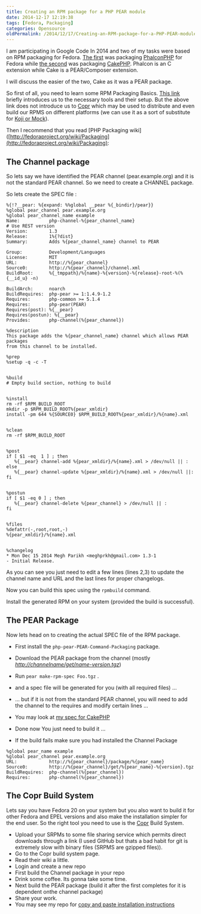 ```yaml
---
title: Creating an RPM package for a PHP PEAR module
date: 2014-12-17 12:19:38
tags: [Fedora, Packaging]
categories: Opensource
oldPermalink: /2014/12/17/Creating-an-RPM-package-for-a-PHP-PEAR-module/
---
```


I am participating in Google Code In 2014 and two of my tasks were based on RPM packaging for Fedora.
[The first](http://www.google-melange.com/gci/task/view/google/gci2014/5262603731337216) was packaging [PhalconPHP](http://www.phalconphp.com/en/) for Fedora while [the second](http://www.google-melange.com/gci/task/view/google/gci2014/5774064475963392) was packaging [CakePHP](http://cakephp.org/).
Phalcon is an C extension while Cake is a PEAR/Composer extension.

<!-- more -->

I will discuss the easier of the two, Cake as it was a PEAR package.

So first of all, you need to learn some RPM Packaging Basics. [This link](https://fedoraproject.org/wiki/How_to_create_an_RPM_package) briefly introduces us to the necessary tools and their setup. But the above link does not introduce us to [Copr](http://copr.fedoraproject.org/) which may be used to distribute and even build our RPMS on different platforms (we can use it as a sort of substitute for [Koji or Mock](https://fedoraproject.org/wiki/How_to_create_an_RPM_package#Mock_and_Koji)).

Then I recommend that you read [PHP Packaging wiki]([http://fedoraproject.org/wiki/Packaging](http://fedoraproject.org/wiki/Packaging):

## The Channel package

So lets say we have identified the PEAR channel (pear.example.org) and it is not the standard PEAR channel. So we need to create a CHANNEL package.

So lets create the SPEC file :

```
%{!?__pear: %{expand: %%global __pear %{_bindir}/pear}}
%global pear_channel pear.example.org
%global pear_channel_name example
Name:           php-channel-%{pear_channel_name}
# Use REST version
Version:        1.3
Release:        1%{?dist}
Summary:        Adds %{pear_channel_name} channel to PEAR

Group:          Development/Languages
License:        MIT
URL:            http://%{pear_channel}
Source0:        http://%{pear_channel}/channel.xml
BuildRoot:      %{_tmppath}/%{name}-%{version}-%{release}-root-%(%{__id_u} -n)

BuildArch:      noarch
BuildRequires:  php-pear >= 1:1.4.9-1.2
Requires:       php-common >= 5.1.4
Requires:       php-pear(PEAR)
Requires(post): %{__pear}
Requires(postun): %{__pear}
Provides:       php-channel(%{pear_channel})

%description
This package adds the %{pear_channel_name} channel which allows PEAR packages
from this channel to be installed.

%prep
%setup -q -c -T


%build
# Empty build section, nothing to build


%install
rm -rf $RPM_BUILD_ROOT
mkdir -p $RPM_BUILD_ROOT%{pear_xmldir}
install -pm 644 %{SOURCE0} $RPM_BUILD_ROOT%{pear_xmldir}/%{name}.xml


%clean
rm -rf $RPM_BUILD_ROOT


%post
if [ $1 -eq  1 ] ; then
   %{__pear} channel-add %{pear_xmldir}/%{name}.xml > /dev/null || :
else
   %{__pear} channel-update %{pear_xmldir}/%{name}.xml > /dev/null ||:
fi


%postun
if [ $1 -eq 0 ] ; then
   %{__pear} channel-delete %{pear_channel} > /dev/null || :
fi


%files
%defattr(-,root,root,-)
%{pear_xmldir}/%{name}.xml


%changelog
* Mon Dec 15 2014 Megh Parikh <meghprkh@gmail.com> 1.3-1
- Initial Release.
```

As you can see you just need to edit a few lines (lines 2,3) to update the channel name and URL and the last lines for proper changelogs.

Now you can build this spec using the `rpmbuild` command.

Install the generated RPM on your system (provided the build is successful).

## The PEAR Package

Now lets head on to creating the actual SPEC file of the RPM package.

- First install the `php-pear-PEAR-Command-Packaging` package.
- Download the PEAR package from the channel (mostly _[http://channelname/get/name-version.tgz](http://channelname/get/name-version.tgz)_)
- Run `pear make-rpm-spec Foo.tgz` .
- and a spec file will be generated for you (with all required files) …
- … but if it is not from the standard PEAR channel, you will need to add the channel to the requires and modify certain lines …

- You may look at [my spec for CakePHP](https://gist.github.com/meghprkh/39fa65e683f36a4b3996)
- Done now You just need to build it …
- If the build fails make sure you had installed the Channel Package

```
%global pear_name example
%global pear_channel pear.example.org
URL:            http://%{pear_channel}/package/%{pear_name}
Source0:        http://%{pear_channel}/get/%{pear_name}-%{version}.tgz
BuildRequires:  php-channel(%{pear_channel})
Requires:       php-channel(%{pear_channel})
```

## The Copr Build System

Lets say you have Fedora 20 on your system but you also want to build it for other Fedora and EPEL versions and also make the installation simpler for the end user. So the right tool you need to use is the [Copr](http://copr.fedoraproject.org/) Build System.

- Upload your SRPMs to some file sharing service which permits direct downloads through a link (I used GitHub but thats a bad habit for git is extremely slow with binary files (SRPMS are gzipped files)).
- Go to the Copr build system page.
- Read their wiki a little.
- Login and create a new repo
- First build the Channel package in your repo
- Drink some coffee. Its gonna take some time.
- Next build the PEAR package (build it after the first completes for it is dependent onthe channel package)
- Share your work.
- You may see my repo for [copy and paste installation instructions](https://copr.fedoraproject.org/coprs/meghprkh/cakephp/)
